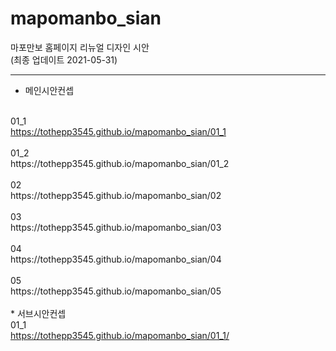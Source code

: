 # mapomanbo_sian

<html>
  
마포만보 홈페이지 리뉴얼 디자인 시안
<br>(최종 업데이트 2021-05-31)
  ***
* 메인시안컨셉
<br>
01_1
<br>
<a href="https://tothepp3545.github.io/mapomanbo_sian/01_1" target="_blank">https://tothepp3545.github.io/mapomanbo_sian/01_1</a>
<br><br>
01_2
<br>
https://tothepp3545.github.io/mapomanbo_sian/01_2
<br><br>
02
<br>
https://tothepp3545.github.io/mapomanbo_sian/02
<br><br>
03
<br>
https://tothepp3545.github.io/mapomanbo_sian/03
<br><br>
04
<br>
https://tothepp3545.github.io/mapomanbo_sian/04
<br><br>
05
<br>
https://tothepp3545.github.io/mapomanbo_sian/05
<br><br>
* 서브시안컨셉
<br>
01_1
<br>
<a href="https://tothepp3545.github.io/mapomanbo_sian/01_1" target="_blank">https://tothepp3545.github.io/mapomanbo_sian/01_1/</a>
<br><br>
  
</html>
